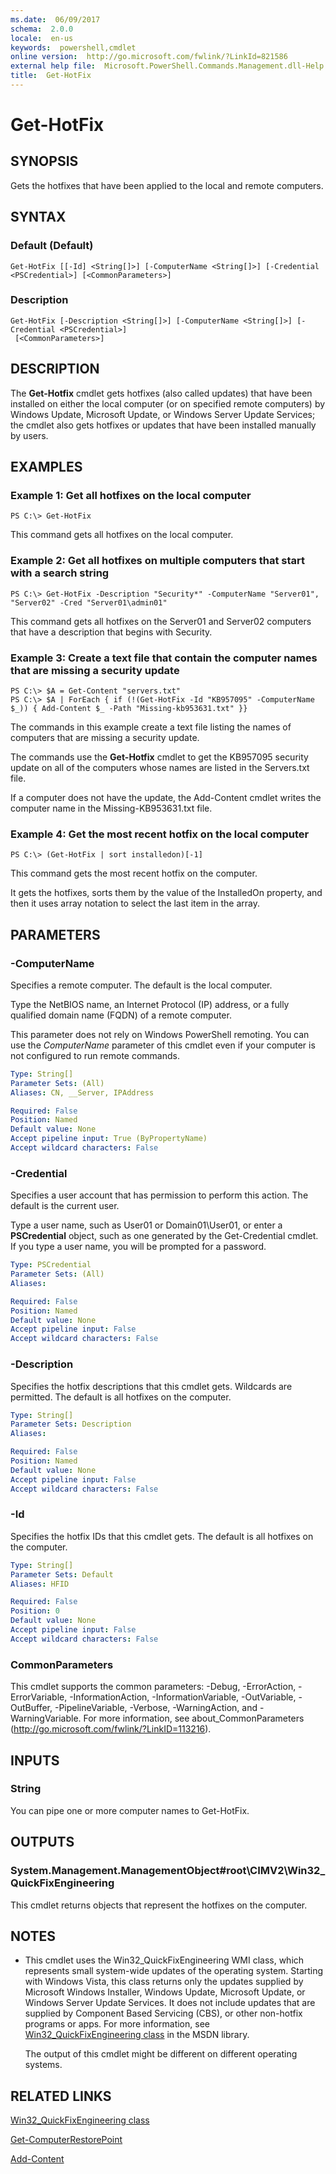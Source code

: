 ```yaml
---
ms.date:  06/09/2017
schema:  2.0.0
locale:  en-us
keywords:  powershell,cmdlet
online version:  http://go.microsoft.com/fwlink/?LinkId=821586
external help file:  Microsoft.PowerShell.Commands.Management.dll-Help.xml
title:  Get-HotFix
---
```


# Get-HotFix

## SYNOPSIS
Gets the hotfixes that have been applied to the local and remote computers.

## SYNTAX

### Default (Default)
```
Get-HotFix [[-Id] <String[]>] [-ComputerName <String[]>] [-Credential <PSCredential>] [<CommonParameters>]
```

### Description
```
Get-HotFix [-Description <String[]>] [-ComputerName <String[]>] [-Credential <PSCredential>]
 [<CommonParameters>]
```

## DESCRIPTION
The **Get-Hotfix** cmdlet gets hotfixes (also called updates) that have been installed on either the local computer (or on specified remote computers) by Windows Update, Microsoft Update, or Windows Server Update Services; the cmdlet also gets hotfixes or updates that have been installed manually by users.

## EXAMPLES

### Example 1: Get all hotfixes on the local computer
```
PS C:\> Get-HotFix
```

This command gets all hotfixes on the local computer.

### Example 2: Get all hotfixes on multiple computers that start with a search string
```
PS C:\> Get-HotFix -Description "Security*" -ComputerName "Server01", "Server02" -Cred "Server01\admin01"
```

This command gets all hotfixes on the Server01 and Server02 computers that have a description that begins with Security.

### Example 3: Create a text file that contain the computer names that are missing a security update
```
PS C:\> $A = Get-Content "servers.txt"
PS C:\> $A | ForEach { if (!(Get-HotFix -Id "KB957095" -ComputerName $_)) { Add-Content $_ -Path "Missing-kb953631.txt" }}
```

The commands in this example create a text file listing the names of computers that are missing a security update.

The commands use the **Get-Hotfix** cmdlet to get the KB957095 security update on all of the computers whose names are listed in the Servers.txt file.

If a computer does not have the update, the Add-Content cmdlet writes the computer name in the Missing-KB953631.txt file.

### Example 4: Get the most recent hotfix on the local computer
```
PS C:\> (Get-HotFix | sort installedon)[-1]
```

This command gets the most recent hotfix on the computer.

It gets the hotfixes, sorts them by the value of the InstalledOn property, and then it uses array notation to select the last item in the array.

## PARAMETERS

### -ComputerName
Specifies a remote computer.
The default is the local computer.

Type the NetBIOS name, an Internet Protocol (IP) address, or a fully qualified domain name (FQDN) of a remote computer.

This parameter does not rely on Windows PowerShell remoting.
You can use the *ComputerName* parameter of this cmdlet even if your computer is not configured to run remote commands.

```yaml
Type: String[]
Parameter Sets: (All)
Aliases: CN, __Server, IPAddress

Required: False
Position: Named
Default value: None
Accept pipeline input: True (ByPropertyName)
Accept wildcard characters: False
```

### -Credential
Specifies a user account that has permission to perform this action.
The default is the current user.

Type a user name, such as User01 or Domain01\User01, or enter a **PSCredential** object, such as one generated by the Get-Credential cmdlet.
If you type a user name, you will be prompted for a password.

```yaml
Type: PSCredential
Parameter Sets: (All)
Aliases:

Required: False
Position: Named
Default value: None
Accept pipeline input: False
Accept wildcard characters: False
```

### -Description
Specifies the hotfix descriptions that this cmdlet gets.
Wildcards are permitted.
The default is all hotfixes on the computer.

```yaml
Type: String[]
Parameter Sets: Description
Aliases:

Required: False
Position: Named
Default value: None
Accept pipeline input: False
Accept wildcard characters: False
```

### -Id
Specifies the hotfix IDs that this cmdlet gets.
The default is all hotfixes on the computer.

```yaml
Type: String[]
Parameter Sets: Default
Aliases: HFID

Required: False
Position: 0
Default value: None
Accept pipeline input: False
Accept wildcard characters: False
```

### CommonParameters
This cmdlet supports the common parameters: -Debug, -ErrorAction, -ErrorVariable, -InformationAction, -InformationVariable, -OutVariable, -OutBuffer, -PipelineVariable, -Verbose, -WarningAction, and -WarningVariable. For more information, see about_CommonParameters (http://go.microsoft.com/fwlink/?LinkID=113216).

## INPUTS

### String

You can pipe one or more computer names to Get-HotFix.

## OUTPUTS

### System.Management.ManagementObject#root\CIMV2\Win32_QuickFixEngineering
This cmdlet returns objects that represent the hotfixes on the computer.

## NOTES
* This cmdlet uses the Win32_QuickFixEngineering WMI class, which represents small system-wide updates of the operating system. Starting with Windows Vista, this class returns only the updates supplied by Microsoft Windows Installer, Windows Update, Microsoft Update, or Windows Server Update Services. It does not include updates that are supplied by Component Based Servicing (CBS), or other non-hotfix programs or apps. For more information, see [Win32_QuickFixEngineering class](https://go.microsoft.com/fwlink/?LinkID=145071) in the MSDN library.

  The output of this cmdlet might be different on different operating systems.

## RELATED LINKS

[Win32_QuickFixEngineering class](https://go.microsoft.com/fwlink/?LinkID=145071)

[Get-ComputerRestorePoint](Get-ComputerRestorePoint.md)

[Add-Content](Add-Content.md)